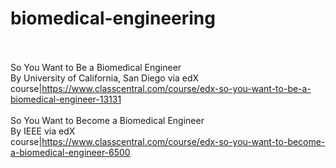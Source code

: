 # biomedical-engineering<br><br>

So You Want to Be a Biomedical Engineer<br>By University of California, San Diego  via edX<br>course|https://www.classcentral.com/course/edx-so-you-want-to-be-a-biomedical-engineer-13131<br><br>
So You Want to Become a Biomedical Engineer<br>By IEEE via edX<br>course|https://www.classcentral.com/course/edx-so-you-want-to-become-a-biomedical-engineer-6500<br><br>
